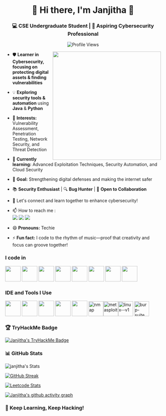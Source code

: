 <div align="center">

# 🎀 **Hi there, I'm Janjitha** 🎀  
### 💻 CSE Undergraduate Student | 🔐 Aspiring Cybersecurity Professional  

![Profile Views](https://komarev.com/ghpvc/?username=janjitha&label=Profile%20views&color=ff69b4&style=flat)

<img align="right" width="350" src="https://media.giphy.com/media/qgQUggAC3Pfv687qPC/giphy.gif">

</div>
<!-- Hacker Theme -->

- 🛡️ **Learner in Cybersecurity, focusing on protecting digital assets & finding vulnerabilities**  
- 💡 **Exploring security tools & automation** using **Java** & **Python**  
- 🔐 **Interests:** Vulnerability Assessment, Penetration Testing, Network Security, and Threat Detection  
- 🌱 **Currently learning:** Advanced Exploitation Techniques, Security Automation, and Cloud Security

- 🎯 **Goal:** Strengthening digital defenses and making the internet safer  
- 📚 **Security Enthusiast** | 🔍 **Bug Hunter** | 🤝 **Open to Collaboration**  

- 💬 Let's connect and learn together to enhance cybersecurity!
- 📫 How to reach me :
<br /> [<img src="https://img.shields.io/badge/Twitter-1DA1F2?style=for-the-badge&logo=twitter&logoColor=white" />](https://x.com/janjithaSa)
[<img src="https://img.shields.io/badge/Gmail-D14836?style=for-the-badge&logo=gmail&logoColor=white" />](mailto:janjitha412@gmail.com)
[<img src="https://img.shields.io/badge/LinkedIn-0077B5?style=for-the-badge&logo=linkedin&logoColor=white" />](https://www.linkedin.com/in/janjitha-sa-43b62728b/)
- 😄 **Pronouns:** Techie
- ⚡ **Fun fact:**  I code to the rhythm of music—proof that creativity and focus can groove together!

### I code in
<img height="50" width="50" src="https://img.icons8.com/color/48/000000/python.png" /> <img height="50" width="50" src="https://img.icons8.com/color/48/000000/java-coffee-cup-logo.png" /> <img height="50" width="50" src="https://img.icons8.com/color/48/000000/c-programming.png" /> <img height="50" width="50" src="https://img.icons8.com/color/48/000000/c-plus-plus-logo.png" />  <img height="50" width="50" src="https://img.icons8.com/color/48/000000/html-5.png" /> <img height="50" width="50" src="https://img.icons8.com/color/48/000000/css3.png" /> 
<img height="50" width="50" src="https://img.icons8.com/color/48/000000/javascript.png"/>  <img height="50" width="50" src="https://img.icons8.com/color/48/000000/mysql-logo.png"/> 

### IDE and Tools I Use
<img height="50" width="50" src="https://img.icons8.com/color/48/000000/visual-studio-code-2019.png"/> <img height="50" width="50" src="https://img.icons8.com/color/48/000000/pycharm.png"/> <img height="50" width="50" src="https://img.icons8.com/color/50/000000/git.png"/> <img height="50" width="50" src="https://img.icons8.com/dusk/64/000000/anaconda.png"/> <img height="50" src="https://img.icons8.com/officel/480/null/java-eclipse.png"/> <img width="48" height="48" src="https://img.icons8.com/color/48/nmap.png" alt="nmap"/><img width="48" height="48" src="https://img.icons8.com/color/48/metasploit.png" alt="metasploit"/><img width="48" height="48" src="https://img.icons8.com/color/48/linux--v1.png" alt="linux--v1"/>
<img width="48" height="48" src="https://img.icons8.com/deco/48/burp-suite.png" alt="burp-suite"/>

### 🏆 **TryHackMe Badge**
[![Janjitha's TryHackMe Badge](https://tryhackme-badges.s3.amazonaws.com/GlitchQueen.png)](https://tryhackme.com/r/p/GlitchQueen)

### 📊 **GitHub Stats**
![janjitha's Stats](https://github-readme-stats.vercel.app/api?username=janjitha&theme=omni&show_icons=true&hide_border=true&count_private=false)  

[![GitHub Streak](https://github-readme-streak-stats.herokuapp.com?user=janjitha&theme=ocean-dark&hide_border=true)](https://git.io/streak-stats)

[![Leetcode Stats](https://leetcard.jacoblin.cool/Janjitha?theme=dark&font=Noto%20Sans%20Display)](https://leetcode.com/Janjitha/)

[![Janjitha's github activity graph](https://github-readme-activity-graph.vercel.app/graph?username=janjitha&bg_color=0d0d0d&color=ffffff&line=ff00f7&point=ffffff&area=true&hide_border=true)](https://github.com/ashutosh00710/github-readme-activity-graph)

### **🚀 Keep Learning, Keep Hacking!**

